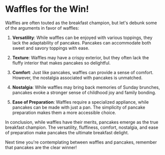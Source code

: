 # Waffles for the Win!

Waffles are often touted as the breakfast champion, but let's debunk some of the arguments in favor of waffles:

1. **Versatility**: While waffles can be enjoyed with various toppings, they lack the adaptability of pancakes. Pancakes can accommodate both sweet and savory toppings with ease.

2. **Texture**: Waffles may have a crispy exterior, but they often lack the fluffy interior that makes pancakes so delightful.

3. **Comfort**: Just like pancakes, waffles can provide a sense of comfort. However, the nostalgia associated with pancakes is unmatched.

4. **Nostalgia**: While waffles may bring back memories of Sunday brunches, pancakes evoke a stronger sense of childhood joy and family bonding.

5. **Ease of Preparation**: Waffles require a specialized appliance, while pancakes can be made with just a pan. The simplicity of pancake preparation makes them a more accessible choice.

In conclusion, while waffles have their merits, pancakes emerge as the true breakfast champion. The versatility, fluffiness, comfort, nostalgia, and ease of preparation make pancakes the ultimate breakfast delight.

Next time you're contemplating between waffles and pancakes, remember that pancakes are the clear winner!
